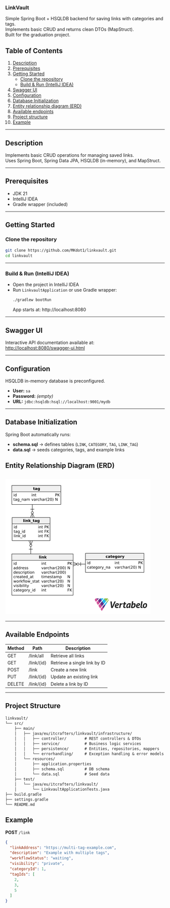 ### LinkVault

Simple Spring Boot + HSQLDB backend for saving links with categories and tags.  
Implements basic CRUD and returns clean DTOs (MapStruct).  
Built for the graduation project.

## Table of Contents

1. [Description](#description)
2. [Prerequisites](#prerequisites)
3. [Getting Started](#getting-started)
    - [Clone the repository](#clone-the-repository)
    - [Build & Run (IntelliJ IDEA)](#build--run-intellij-idea)
4. [Swagger UI](#swagger-ui)
5. [Configuration](#configuration)
6. [Database Initialization](#database-initialization)
7. [Entity relationship diagram (ERD)](#Entity-Relationship-Diagram-(ERD))
8. [Available endpoints](#available-endpoints)
9. [Project structure](#project-structure)
10. [Example](#example)

---

## Description

Implements basic CRUD operations for managing saved links.  
Uses Spring Boot, Spring Data JPA, HSQLDB (in-memory), and MapStruct.

---

## Prerequisites

- JDK 21
- IntelliJ IDEA
- Gradle wrapper (included)

---

## Getting Started

### Clone the repository

```bash
git clone https://github.com/MKdot1/linkvault.git
cd linkvault
```

---

### Build & Run (IntelliJ IDEA)

- Open the project in IntelliJ IDEA
- Run `LinkvaultApplication` or use Gradle wrapper:
  ```bash
  ./gradlew bootRun
  ```
  App starts at: http://localhost:8080

---

## Swagger UI

Interactive API documentation available at:  
[http://localhost:8080/swagger-ui.html](http://localhost:8080/swagger-ui.html)

---

## Configuration

HSQLDB in-memory database is preconfigured.

- **User:** `sa`
- **Password:** *(empty)*
- **URL:** `jdbc:hsqldb:hsql://localhost:9001/mydb`

---

## Database Initialization

Spring Boot automatically runs:

- **schema.sql** → defines tables (`LINK`, `CATEGORY`, `TAG`, `LINK_TAG`)
- **data.sql** → seeds categories, tags, and example links

## Entity Relationship Diagram (ERD)

![ERD Diagram](docs/ERD.png)
---

---

## Available Endpoints

| Method | Path       | Description                  |
|--------|------------|------------------------------|
| GET    | /link/all  | Retrieve all links           |
| GET    | /link/{id} | Retrieve a single link by ID |
| POST   | /link      | Create a new link            |
| PUT    | /link/{id} | Update an existing link      |
| DELETE | /link/{id} | Delete a link by ID          |

---

## Project Structure

```
linkvault/
└── src/
    ├── main/
    │   ├── java/eu/itcrafters/linkvault/infrastructure/
    │   │   ├── controller/        # REST controllers & DTOs
    │   │   ├── service/           # Business logic services
    │   │   ├── persistence/       # Entities, repositories, mappers
    │   │   └── errorhandling/     # Exception handling & error models
    │   └── resources/
    │       ├── application.properties
    │       ├── schema.sql         # DB schema
    │       └── data.sql           # Seed data
    ├── test/
    │   └── java/eu/itcrafters/linkvault/
    │       └── LinkvaultApplicationTests.java
├── build.gradle
├── settings.gradle
└── README.md
```

## Example

**POST** `/link`

```json
{
  "linkAddress": "https://multi-tag-example.com",
  "description": "Example with multiple tags",
  "workflowStatus": "waiting",
  "visibility": "private",
  "categoryId": 1,
  "tagIds": [
    2,
    3,
    5
  ]
}
```
